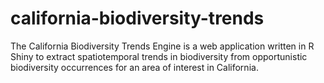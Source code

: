 # california-biodiversity-trends
The California Biodiversity Trends Engine is a web application written in R Shiny to extract spatiotemporal trends in biodiversity from opportunistic biodiversity occurrences for an area of interest in California.
